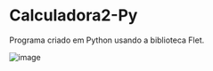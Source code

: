 # Calculadora2-Py

Programa criado em Python usando a biblioteca Flet.

![image](https://github.com/Geslon/Calculadora2-Py/assets/88560350/0498a4f3-f650-45fb-822f-739e4278c29d)
